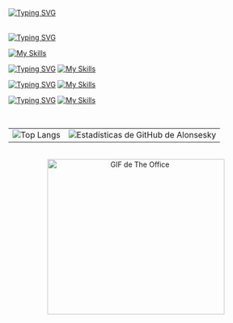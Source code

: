 <!--Head-->
<table>
    <tr>
        <a href="https://git.io/typing-svg"><img src="https://readme-typing-svg.demolab.com?font=Chakra+Petch&size=60&duration=2000&pause=1000&color=4493F8&center=true&vCenter=true&width=1280&height=80&lines=Bienvenido!+Soy+Alonso!;Desarrollador+Fullstack;Robotic+process+automation+(RPA)" alt="Typing SVG"/></a>
    </tr>
</table>
<!--Subtitulo 1-->
<a href="https://git.io/typing-svg"><img src="https://readme-typing-svg.demolab.com?font=Chakra+Petch&size=38&duration=2000&pause=1000&color=FFFFFF&vCenter=true&width=1280&lines=Principalmente%3A;Java;Spring+Boot;Html%2C+Css+y+Js" alt="Typing SVG" /></a>

[![My Skills](https://skillicons.dev/icons?i=java,spring,html,css,js)](https://skillicons.dev)

 <!--Subtitulo 2-->
<a href="https://git.io/typing-svg"><img src="https://readme-typing-svg.demolab.com?font=Chakra+Petch&size=38&duration=2000&pause=1000&color=FFFFFF&vCenter=true&width=1280&lines=Otras+Tecnolog%C3%ADas%3A;Python;Django+-+Flask;Sklearn+-+Pandas+-+Numpy+-+Matplotlib;Angular;Typescript+-+Jquery" alt="Typing SVG" /></a>
[![My Skills](https://skillicons.dev/icons?i=python,sklearn,django,ts,angular)](https://skillicons.dev)

 <!--Subtitulo 3-->
<a href="https://git.io/typing-svg"><img src="https://readme-typing-svg.demolab.com?font=Chakra+Petch&size=38&duration=2000&pause=1000&color=FFFFFF&vCenter=true&width=1280&lines=Base+de+Datos%3A;Oracle+SQL;MySql;Firebase" alt="Typing SVG" /></a>
[![My Skills](https://skillicons.dev/icons?i=mysql,firebase,sqlite)](https://skillicons.dev)
 <br>
 <!--Subtitulo 4-->
<a href="https://git.io/typing-svg"><img src="https://readme-typing-svg.demolab.com?font=Chakra+Petch&size=38&duration=2000&pause=1000&color=FFFFFF&vCenter=true&width=1280&lines=Herramientas+Utilizadas%3A" alt="Typing SVG" /></a>
[![My Skills](https://skillicons.dev/icons?i=vscode,idea,git,github,figma,notion,postman,stackoverflow,linux)](https://skillicons.dev)

<br>

<table width="100%">
        <tr>
            <td>
                <img src="https://github-readme-stats.vercel.app/api/top-langs/?username=Alonsesky&layout=donut&theme=holi&bg_color=00000000&title_color=4493f8&text_color=4493f8&icon_color=4493f8"" alt="Top Langs">    
            </td> 
            <td>
                <img src="https://github-readme-stats.vercel.app/api?username=Alonsesky&show_icons=true&theme=holi&bg_color=00000000&title_color=4493f8&text_color=4493f8&icon_color=4493f8"" alt="Estadísticas de GitHub de Alonsesky">            
            </td>
        </tr>
</table>
<br>    

<div align="center">
    <img src="https://media.giphy.com/media/zhRA0okWxTGiu78uSk/giphy.gif" width="350" height="307" alt="GIF de The Office">
</div>

